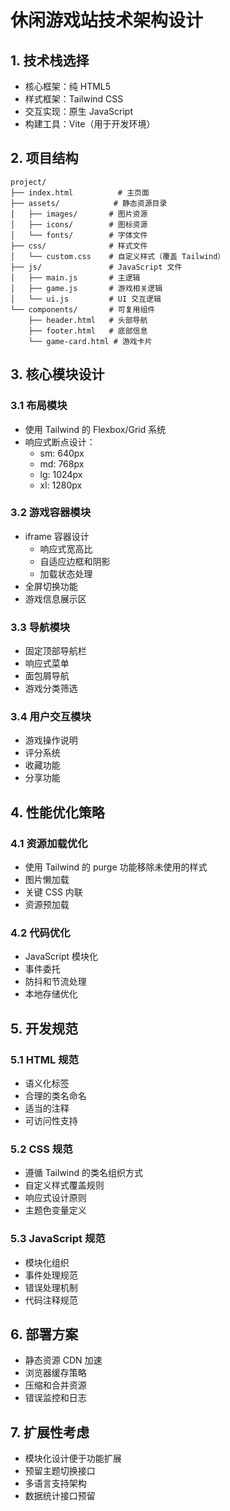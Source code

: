 # 休闲游戏站技术架构设计

## 1. 技术栈选择
- 核心框架：纯 HTML5
- 样式框架：Tailwind CSS
- 交互实现：原生 JavaScript
- 构建工具：Vite（用于开发环境）

## 2. 项目结构
```
project/
├── index.html          # 主页面
├── assets/            # 静态资源目录
│   ├── images/       # 图片资源
│   ├── icons/        # 图标资源
│   └── fonts/        # 字体文件
├── css/              # 样式文件
│   └── custom.css    # 自定义样式（覆盖 Tailwind）
├── js/               # JavaScript 文件
│   ├── main.js       # 主逻辑
│   ├── game.js       # 游戏相关逻辑
│   └── ui.js         # UI 交互逻辑
└── components/       # 可复用组件
    ├── header.html   # 头部导航
    ├── footer.html   # 底部信息
    └── game-card.html # 游戏卡片
```

## 3. 核心模块设计

### 3.1 布局模块
- 使用 Tailwind 的 Flexbox/Grid 系统
- 响应式断点设计：
  - sm: 640px
  - md: 768px
  - lg: 1024px
  - xl: 1280px

### 3.2 游戏容器模块
- iframe 容器设计
  - 响应式宽高比
  - 自适应边框和阴影
  - 加载状态处理
- 全屏切换功能
- 游戏信息展示区

### 3.3 导航模块
- 固定顶部导航栏
- 响应式菜单
- 面包屑导航
- 游戏分类筛选

### 3.4 用户交互模块
- 游戏操作说明
- 评分系统
- 收藏功能
- 分享功能

## 4. 性能优化策略

### 4.1 资源加载优化
- 使用 Tailwind 的 purge 功能移除未使用的样式
- 图片懒加载
- 关键 CSS 内联
- 资源预加载

### 4.2 代码优化
- JavaScript 模块化
- 事件委托
- 防抖和节流处理
- 本地存储优化

## 5. 开发规范

### 5.1 HTML 规范
- 语义化标签
- 合理的类名命名
- 适当的注释
- 可访问性支持

### 5.2 CSS 规范
- 遵循 Tailwind 的类名组织方式
- 自定义样式覆盖规则
- 响应式设计原则
- 主题色变量定义

### 5.3 JavaScript 规范
- 模块化组织
- 事件处理规范
- 错误处理机制
- 代码注释规范

## 6. 部署方案
- 静态资源 CDN 加速
- 浏览器缓存策略
- 压缩和合并资源
- 错误监控和日志

## 7. 扩展性考虑
- 模块化设计便于功能扩展
- 预留主题切换接口
- 多语言支持架构
- 数据统计接口预留
